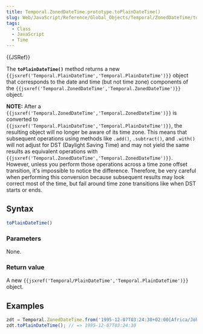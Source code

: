 ```yaml
---
title: Temporal.ZonedDateTime.prototype.toPlainDateTime()
slug: Web/JavaScript/Reference/Global_Objects/Temporal/ZonedDateTime/toPlainDateTime
tags:
  - Class
  - JavaScript
  - Time
---
```

{{JSRef}}

<p class="summary"><span class="seoSummary">The <strong><code>toPlainDateTime()</code></strong> method returns a new <code>{{jsxref('Temporal.PlainDateTime','Temporal.PlainDateTime')}}</code> object that corresponds to the date and time (but not time zone) components of the <code>{{jsxref('Temporal.ZonedDateTime','Temporal.ZonedDateTime')}}</code> object.</span></p>

**NOTE:** After a
`{{jsxref('Temporal.ZonedDateTime','Temporal.ZonedDateTime')}}`
is converted to
`{{jsxref('Temporal.PlainDateTime','Temporal.PlainDateTime')}}`,
the resulting object will no longer be aware of its time zone. This means that
subsequent operations using methods like `.add()`, `.subtract()`, and `.with()`
will not adjust for DST (Daylight Saving Time) and may not yield the same
results as equivalent operations with
`{{jsxref('Temporal.ZonedDateTime','Temporal.ZonedDateTime')}}`.
However, unless you perform those operations across a time zone offset
transition, it's impossible to notice the difference. Therefore, be very careful
when performing this conversion because subsequent results may look correct most
of the time, but fail around time zone transitions like when DST starts or ends.

## Syntax

```js
toPlainDateTime()
```

### Parameters

None.

### Return value

A new
`{{jsxref('Temporal/PlainDateTime','Temporal.PlainDateTime')}}`
object.

## Examples

```js
zdt = Temporal.ZonedDateTime.from('1995-12-07T03:24:30+02:00[Africa/Johannesburg]');
zdt.toPlainDateTime(); // => 1995-12-07T03:24:30
```
